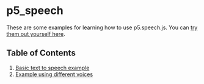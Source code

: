 # p5_speech
These are some examples for learning how to use p5.speech.js. You can [try them out yourself here](https://simon-tiger.github.io/p5_speech).

## Table of Contents
1. [Basic text to speech example](https://simon-tiger.github.io/p5_speech/01_text2speech/)
2. [Example using different voices](https://simon-tiger.github.io/p5_speech/02_voices/)
